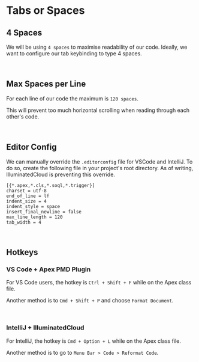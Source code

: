 # Tabs or Spaces
## 4 Spaces
We will be using `4 spaces` to maximise readability of our code. Ideally, we want to configure our tab keybinding to type 4 spaces.

<br>

## Max Spaces per Line
For each line of our code the maximum is `120 spaces`.

This will prevent too much horizontal scrolling when reading through each other's code.

<br>

## Editor Config
We can manually override the `.editorconfig` file for VSCode and IntelliJ.
To do so, create the following file in your project's root directory. As of writing, IlluminatedCloud is preventing this override.
```
[{*.apex,*.cls,*.soql,*.trigger}]
charset = utf-8
end_of_line = lf
indent_size = 4
indent_style = space
insert_final_newline = false
max_line_length = 120
tab_width = 4
```

<br>

## Hotkeys
### VS Code + Apex PMD Plugin

For VS Code users, the hotkey is `Ctrl + Shift + F` while on the Apex class file.

Another method is to `Cmd + Shift + P` and choose `Format Document`.

<br>

### IntelliJ + IlluminatedCloud

For IntelliJ, the hotkey is `Cmd + Option + L` while on the Apex class file.

Another method is to go to `Menu Bar > Code > Reformat Code`.